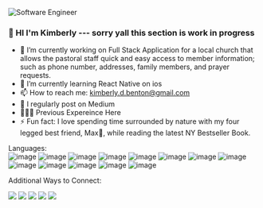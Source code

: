 ![Software Engineer](https://github.com/kdb23/kdb23/assets/121531138/e3cb4edf-e3b2-434d-b3c2-6633d336328b)
### 👋 HI I'm Kimberly --- sorry yall this section is work in progress

- 🔭 I’m currently working on Full Stack Application for a local church that allows the pastoral staff quick and easy access to member information; such as phone number, addresses, family members, and prayer requests. 
- 🌱 I’m currently learning React Native on ios 
- 📫 How to reach me: kimberly.d.benton@gmail.com
- 📝 I regularly post on Medium
- 👩🏻‍💻 Previous Expereince Here
- ⚡ Fun fact: I love spending time surrounded by nature with my four legged best friend, Max🐾, while reading the latest NY Bestseller Book. 

Languages:<br>
![image](https://github.com/kdb23/kdb23/assets/121531138/c2fe8cb5-caa3-43a4-b593-1718985d87aa)
![image](https://github.com/kdb23/kdb23/assets/121531138/e949bd8c-32ad-4a3c-adf8-41807352bb05)
![image](https://github.com/kdb23/kdb23/assets/121531138/2268ff56-6781-4c5a-9163-536f161ffeb3)
![image](https://github.com/kdb23/kdb23/assets/121531138/6a58b1ce-6082-41b4-b39c-19733f2813a7)
![image](https://github.com/kdb23/kdb23/assets/121531138/0f1663fe-c974-412c-9d7b-0d0d3a5583a7)
![image](https://github.com/kdb23/kdb23/assets/121531138/ebba7906-ac30-4d1b-ba37-dd2a12c00bcb)
![image](https://github.com/kdb23/kdb23/assets/121531138/2aafdff5-c722-40bc-b927-e2c913285883)
![image](https://github.com/kdb23/kdb23/assets/121531138/f019746d-b114-4bf2-a7f5-9e5f772a2626)
![image](https://github.com/kdb23/kdb23/assets/121531138/fb9a9cff-6699-4170-89fa-1e7164e1102e)
![image](https://github.com/kdb23/kdb23/assets/121531138/a4493dd3-4d16-41cf-8372-4e801a9e4142)
![image](https://github.com/kdb23/kdb23/assets/121531138/f5fd84b9-7a0f-47be-a550-bfee2c3bf626)
![image](https://github.com/kdb23/kdb23/assets/121531138/5514f189-9048-48b9-aed8-3029630460e5)
![image](https://github.com/kdb23/kdb23/assets/121531138/3dbb7fb9-83d3-45b7-8bc3-0efddd127afb)



Additional Ways to Connect: 

[![](https://img.shields.io/badge/linkedin-%230077B5.svg?style=for-the-badge&logo=linkedin)](https://www.linkedin.com/in/kimberly-d-benton/)
[![](https://img.shields.io/badge/Medium-12100E?style=for-the-badge&logo=medium&logoColor=white)](https://medium.com/@kimberly.d.benton)
[![](https://img.shields.io/badge/Gmail-D14836?style=for-the-badge&logo=gmail&logoColor=white)](http://www.gmail.com/kimberly.d.benton)
[![](https://img.shields.io/badge/Instagram-E4405F?style=for-the-badge&logo=instagram&logoColor=white)](https://www.instagram.com/kdb0913/)
[![](https://img.shields.io/badge/-LeetCode-FFA116?style=for-the-badge&logo=LeetCode&logoColor=black)](https://leetcode.com/wanderlustRN/)

<!-- <img src="https://github-readme-streak-stats.herokuapp.com/?user=zluvsand"/>  -->
<!-- <img src="https://github-readme-stats.vercel.app/api/top-langs?username=zluvsand&layout=compact"/> -->
<!-- ![Kimberly's GitHub stats](https://github-readme-stats.vercel.app/api?username=kdb23&theme=dark&show_icons=true) -->
